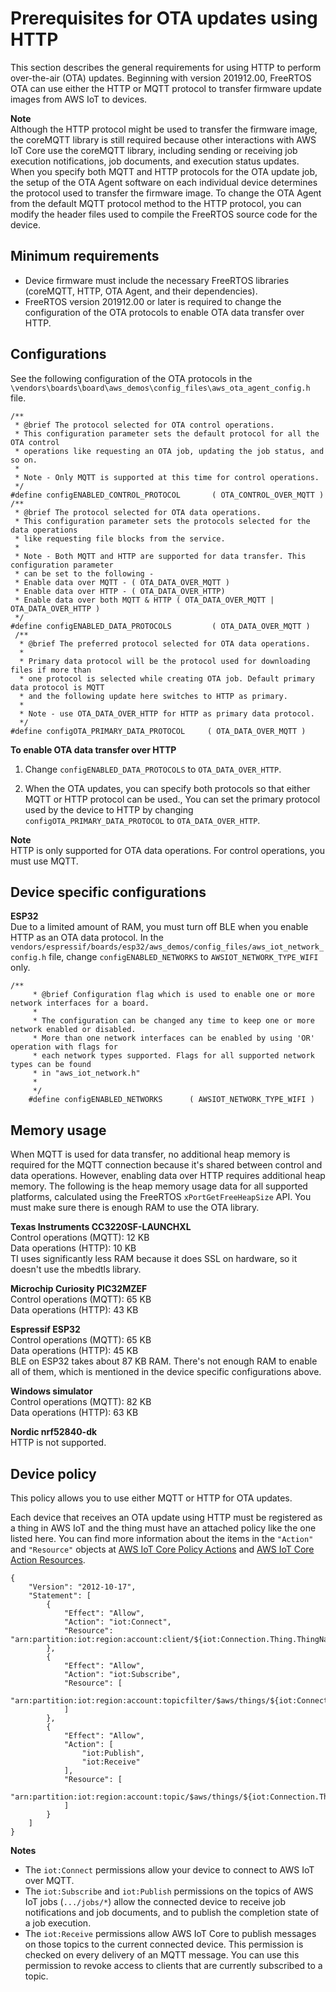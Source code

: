 # Prerequisites for OTA updates using HTTP<a name="ota-http-freertos"></a>

This section describes the general requirements for using HTTP to perform over\-the\-air \(OTA\) updates\. Beginning with version 201912\.00, FreeRTOS OTA can use either the HTTP or MQTT protocol to transfer firmware update images from AWS IoT to devices\. 

**Note**  
Although the HTTP protocol might be used to transfer the firmware image, the coreMQTT library is still required because other interactions with AWS IoT Core use the coreMQTT library, including sending or receiving job execution notifications, job documents, and execution status updates\. 
When you specify both MQTT and HTTP protocols for the OTA update job, the setup of the OTA Agent software on each individual device determines the protocol used to transfer the firmware image\. To change the OTA Agent from the default MQTT protocol method to the HTTP protocol, you can modify the header files used to compile the FreeRTOS source code for the device\.

## Minimum requirements<a name="ota-http-freertos-min-requirements"></a>
+ Device firmware must include the necessary FreeRTOS libraries \(coreMQTT, HTTP, OTA Agent, and their dependencies\)\.
+ FreeRTOS version 201912\.00 or later is required to change the configuration of the OTA protocols to enable OTA data transfer over HTTP\.

## Configurations<a name="ota-http-freertos-config"></a>

See the following configuration of the OTA protocols in the `\vendors\boards\board\aws_demos\config_files\aws_ota_agent_config.h` file\.

```
/**
 * @brief The protocol selected for OTA control operations.
 * This configuration parameter sets the default protocol for all the OTA control
 * operations like requesting an OTA job, updating the job status, and so on.
 *
 * Note - Only MQTT is supported at this time for control operations.
 */
#define configENABLED_CONTROL_PROTOCOL       ( OTA_CONTROL_OVER_MQTT )
/**
 * @brief The protocol selected for OTA data operations.
 * This configuration parameter sets the protocols selected for the data operations
 * like requesting file blocks from the service.
 *
 * Note - Both MQTT and HTTP are supported for data transfer. This configuration parameter
 * can be set to the following -
 * Enable data over MQTT - ( OTA_DATA_OVER_MQTT )
 * Enable data over HTTP - ( OTA_DATA_OVER_HTTP)
 * Enable data over both MQTT & HTTP ( OTA_DATA_OVER_MQTT | OTA_DATA_OVER_HTTP )
 */
#define configENABLED_DATA_PROTOCOLS         ( OTA_DATA_OVER_MQTT )
 /**
  * @brief The preferred protocol selected for OTA data operations.
  *
  * Primary data protocol will be the protocol used for downloading files if more than
  * one protocol is selected while creating OTA job. Default primary data protocol is MQTT
  * and the following update here switches to HTTP as primary.
  *
  * Note - use OTA_DATA_OVER_HTTP for HTTP as primary data protocol.
  */
#define configOTA_PRIMARY_DATA_PROTOCOL     ( OTA_DATA_OVER_MQTT )
```

**To enable OTA data transfer over HTTP**

1. Change `configENABLED_DATA_PROTOCOLS` to `OTA_DATA_OVER_HTTP`\.

1. When the OTA updates, you can specify both protocols so that either MQTT or HTTP protocol can be used\., You can set the primary protocol used by the device to HTTP by changing `configOTA_PRIMARY_DATA_PROTOCOL` to `OTA_DATA_OVER_HTTP`\. 

**Note**  
HTTP is only supported for OTA data operations\. For control operations, you must use MQTT\.

## Device specific configurations<a name="ota-http-freertos-device-configuration"></a>

**ESP32**  
Due to a limited amount of RAM, you must turn off BLE when you enable HTTP as an OTA data protocol\. In the `vendors/espressif/boards/esp32/aws_demos/config_files/aws_iot_network_config.h` file, change `configENABLED_NETWORKS` to `AWSIOT_NETWORK_TYPE_WIFI` only\.  

```
/**
     * @brief Configuration flag which is used to enable one or more network interfaces for a board.
     *
     * The configuration can be changed any time to keep one or more network enabled or disabled.
     * More than one network interfaces can be enabled by using 'OR' operation with flags for
     * each network types supported. Flags for all supported network types can be found
     * in "aws_iot_network.h"
     *
     */
    #define configENABLED_NETWORKS      ( AWSIOT_NETWORK_TYPE_WIFI )
```

## Memory usage<a name="ota-http-freertos-memory"></a>

When MQTT is used for data transfer, no additional heap memory is required for the MQTT connection because it's shared between control and data operations\. However, enabling data over HTTP requires additional heap memory\. The following is the heap memory usage data for all supported platforms, calculated using the FreeRTOS `xPortGetFreeHeapSize` API\. You must make sure there is enough RAM to use the OTA library\.

****Texas Instruments CC3220SF\-LAUNCHXL****  
Control operations \(MQTT\): 12 KB  
Data operations \(HTTP\): 10 KB  
 TI uses significantly less RAM because it does SSL on hardware, so it doesn't use the mbedtls library\.

****Microchip Curiosity PIC32MZEF****  
Control operations \(MQTT\): 65 KB  
Data operations \(HTTP\): 43 KB

****Espressif ESP32****  
Control operations \(MQTT\): 65 KB  
Data operations \(HTTP\): 45 KB  
BLE on ESP32 takes about 87 KB RAM\. There's not enough RAM to enable all of them, which is mentioned in the device specific configurations above\.

****Windows simulator****  
Control operations \(MQTT\): 82 KB   
Data operations \(HTTP\): 63 KB 

****Nordic nrf52840\-dk****  
HTTP is not supported\.

## Device policy<a name="ota-http-freertos-device-policy"></a>

This policy allows you to use either MQTT or HTTP for OTA updates\.

Each device that receives an OTA update using HTTP must be registered as a thing in AWS IoT and the thing must have an attached policy like the one listed here\. You can find more information about the items in the `"Action"` and `"Resource"` objects at [AWS IoT Core Policy Actions](https://docs.aws.amazon.com/iot/latest/developerguide/iot-policy-actions.html) and [AWS IoT Core Action Resources](https://docs.aws.amazon.com/iot/latest/developerguide/iot-action-resources.html)\.

```
{
    "Version": "2012-10-17",
    "Statement": [
        {
            "Effect": "Allow",
            "Action": "iot:Connect",
            "Resource": "arn:partition:iot:region:account:client/${iot:Connection.Thing.ThingName}"
        },
        {
            "Effect": "Allow",
            "Action": "iot:Subscribe",
            "Resource": [
                "arn:partition:iot:region:account:topicfilter/$aws/things/${iot:Connection.Thing.ThingName}/jobs/*"
            ]
        },
        {
            "Effect": "Allow",
            "Action": [
                "iot:Publish",
                "iot:Receive"
            ],
            "Resource": [
                "arn:partition:iot:region:account:topic/$aws/things/${iot:Connection.Thing.ThingName}/jobs/*"
            ]
        }
    ]
}
```

**Notes**
+ The `iot:Connect` permissions allow your device to connect to AWS IoT over MQTT\. 
+ The `iot:Subscribe` and `iot:Publish` permissions on the topics of AWS IoT jobs \(`.../jobs/*`\) allow the connected device to receive job notifications and job documents, and to publish the completion state of a job execution\.
+ The `iot:Receive` permissions allow AWS IoT Core to publish messages on those topics to the current connected device\. This permission is checked on every delivery of an MQTT message\. You can use this permission to revoke access to clients that are currently subscribed to a topic\.